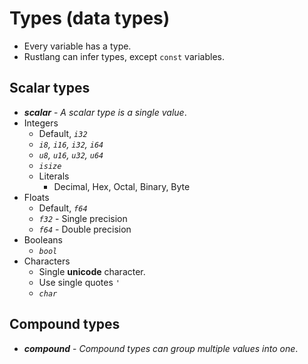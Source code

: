 # Types (data types)

- Every variable has a type. 
- Rustlang can infer types, except `const` variables.

## Scalar types

- **_scalar_** - _A scalar type is a single value_.
- Integers 
    - Default, _`i32`_
    - _`i8`, `i16`, `i32`, `i64`_
    - _`u8`, `u16`, `u32`, `u64`_
    - _`isize`_
    - Literals
        + Decimal, Hex, Octal, Binary, Byte
- Floats
    - Default, _`f64`_
    - _`f32`_ - Single precision
    - _`f64`_ - Double precision
- Booleans
    - _`bool`_
- Characters
    - Single **unicode** character.
    - Use single quotes `'`
    - _`char`_

## Compound types

- **_compound_** - _Compound types can group multiple values into one_.